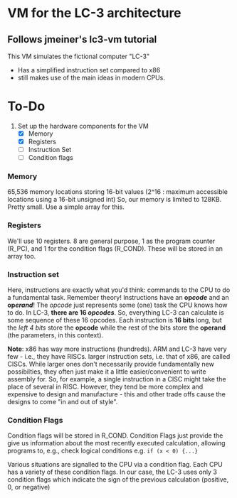 # VM for the LC-3 architecture
## Follows jmeiner's lc3-vm tutorial
This VM simulates the fictional computer "LC-3"
- Has a simplified instruction set compared to x86
- still makes use of the main ideas in modern CPUs.
# To-Do
1. Set up the hardware components for the VM
   - [x] Memory
   - [x] Registers
   - [ ] Instruction Set
   - [ ] Condition flags

### Memory
65,536 memory locations storing 16-bit values (2^16 : maximum accessible locations using a 16-bit unsigned int)
So, our memory is limited to 128KB. Pretty small.
Use a simple array for this.

### Registers
We'll use 10 registers. 8 are general purpose, 1 as the program counter (R_PC), and 1 for the condition flags (R_COND).
These will be stored in an array too.

### Instruction set
Here, instructions are exactly what you'd think: commands to the CPU to do a fundamental task.
Remember theory! Instructions have an **op*code*** and an **op*erand***!
The *opcode* just represents some (one) task the CPU knows how to do.
In LC-3, **there are 16 *opcodes***. So, everything LC-3 can calculate is some sequence
of these 16 opcodes. Each instruction is **16 bits** long, but the
*left 4 bits* store the **opcode** while the rest of the bits store the **operand** (the parameters, in this context).

**Note**: x86 has way more instructions (hundreds). ARM and LC-3 have very few - i.e., they have RISCs.
          larger instruction sets, i.e. that of x86, are called CISCs.
          While larger ones don't necessarily provide fundamentally new possibilties,
          they often just make it a little easier/convenient to write assembly for.
          So, for example, a single instruction in a CISC might take the place of several in RISC.
          However, they tend be more complex and expensive to design and manufacture - this and other trade offs cause the designs
          to come "in and out of style".

### Condition Flags
Condition flags will be stored in R_COND. Condition Flags just provide the give us information about the most recently executed
calculation, allowing programs to, e.g., check logical conditions e.g. ```if (x < 0) {...}```

Various situations are signalled to the CPU via a condition flag. Each CPU has a variety of these condition flags.
In our case, the LC-3 uses only 3 condition flags which indicate the sign of the previous calculation (positive, 0, or negative)